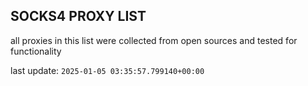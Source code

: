 ## SOCKS4 PROXY LIST

all proxies in this list were collected from open sources and tested for functionality

last update: `2025-01-05 03:35:57.799140+00:00`